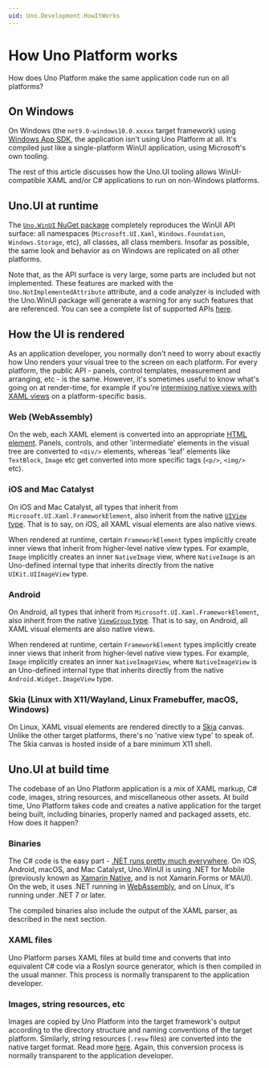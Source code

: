 ```yaml
---
uid: Uno.Development.HowItWorks
---
```


# How Uno Platform works

How does Uno Platform make the same application code run on all platforms?

## On Windows

On Windows (the `net9.0-windows10.0.xxxxx` target framework) using [Windows App SDK](https://learn.microsoft.com/en-us/windows/apps/windows-app-sdk/), the application isn't using Uno Platform at all. It's compiled just like a single-platform WinUI application, using Microsoft's own tooling.

The rest of this article discusses how the Uno.UI tooling allows WinUI-compatible XAML and/or C# applications to run on non-Windows platforms.

## Uno.UI at runtime

The [`Uno.WinUI` NuGet package](https://www.nuget.org/packages/Uno.WinUI/) completely reproduces the WinUI API surface: all namespaces (`Microsoft.UI.Xaml`, `Windows.Foundation`, `Windows.Storage`, etc), all classes, all class members. Insofar as possible, the same look and behavior as on Windows are replicated on all other platforms.

Note that, as the API surface is very large, some parts are included but not implemented. These features are marked with the `Uno.NotImplementedAttribute` attribute, and a code analyzer is included with the Uno.WinUI package will generate a warning for any such features that are referenced. You can see a complete list of supported APIs [here](implemented-views.md).

## How the UI is rendered

As an application developer, you normally don't need to worry about exactly how Uno renders your visual tree to the screen on each platform. For every platform, the public API - panels, control templates, measurement and arranging, etc - is the same. However, it's sometimes useful to know what's going on at render-time, for example if you're [intermixing native views with XAML views](xref:Uno.Development.NativeViews) on a platform-specific basis.

### Web (WebAssembly)

On the web, each XAML element is converted into an appropriate [HTML element](https://developer.mozilla.org/en-US/docs/Glossary/Element). Panels, controls, and other 'intermediate' elements in the visual tree are converted to `<div/>` elements, whereas 'leaf' elements like `TextBlock`, `Image` etc get converted into more specific tags (`<p/>`, `<img/>` etc).

### iOS and Mac Catalyst

On iOS and Mac Catalyst, all types that inherit from `Microsoft.UI.Xaml.FrameworkElement`, also inherit from the native [`UIView` type](https://learn.microsoft.com/dotnet/api/uikit.uiview). That is to say, on iOS, all XAML visual elements are also native views.

When rendered at runtime, certain `FrameworkElement` types implicitly create inner views that inherit from higher-level native view types. For example, `Image` implicitly creates an inner `NativeImage` view, where `NativeImage` is an Uno-defined internal type that inherits directly from the native `UIKit.UIImageView` type.

### Android

On Android, all types that inherit from `Microsoft.UI.Xaml.FrameworkElement`, also inherit from the native [`ViewGroup` type](https://learn.microsoft.com/dotnet/api/android.views.viewgroup). That is to say, on Android, all XAML visual elements are also native views.

When rendered at runtime, certain `FrameworkElement` types implicitly create inner views that inherit from higher-level native view types. For example, `Image` implicitly creates an inner `NativeImageView`, where `NativeImageView` is an Uno-defined internal type that inherits directly from the native `Android.Widget.ImageView` type.

### Skia (Linux with X11/Wayland, Linux Framebuffer, macOS, Windows)

On Linux, XAML visual elements are rendered directly to a [Skia](https://skia.org/) canvas. Unlike the other target platforms, there's no 'native view type' to speak of. The Skia canvas is hosted inside of a bare minimum X11 shell.

## Uno.UI at build time

The codebase of an Uno Platform application is a mix of XAML markup, C# code, images, string resources, and miscellaneous other assets. At build time, Uno Platform takes code and creates a native application for the target being built, including binaries, properly named and packaged assets, etc. How does it happen?

### Binaries

The C# code is the easy part - [.NET runs pretty much everywhere](https://learn.microsoft.com/dotnet/core/introduction). On iOS, Android, macOS, and Mac Catalyst, Uno.WinUI is using .NET for Mobile (previously known as [Xamarin Native](https://dotnet.microsoft.com/apps/xamarin), and is not Xamarin.Forms or MAUI). On the web, it uses .NET running in [WebAssembly](https://webassembly.org/), and on Linux, it's running under .NET 7 or later.

The compiled binaries also include the output of the XAML parser, as described in the next section.

### XAML files

Uno Platform parses XAML files at build time and converts that into equivalent C# code via a Roslyn source generator, which is then compiled in the usual manner. This process is normally transparent to the application developer.

### Images, string resources, etc

Images are copied by Uno Platform into the target framework's output according to the directory structure and naming conventions of the target platform. Similarly, string resources (`.resw` files) are converted into the native target format. Read more [here](xref:Uno.Features.Assets). Again, this conversion process is normally transparent to the application developer.
